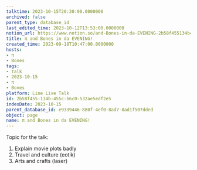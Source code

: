 ```yaml
---
talktime: 2023-10-15T20:30:00.0000000
archived: false
parent_type: database_id
last_edited_time: 2023-10-12T13:53:00.0000000
notion_url: https://www.notion.so/and-Bones-in-da-EVENING-2b58f455134b455cb6c0532ae5edf2e5
title: π and Bones in da EVENING!
created_time: 2023-09-18T10:47:00.0000000
hosts:
- π
- Bones
tags:
- Talk
- 2023-10-15
- π
- Bones
platform: Line Live Talk
id: 2b58f455-134b-455c-b6c0-532ae5edf2e5
indexDate: 2023-10-15
parent_database_id: e9339446-880f-4ef0-8ad7-8ad1f507dded
object: page
name: π and Bones in da EVENING!
---
```


Topic for the talk:
1. Explain movie plots  badly 
2. Travel and culture (eotik)
3. Arts and crafts (laser)

























